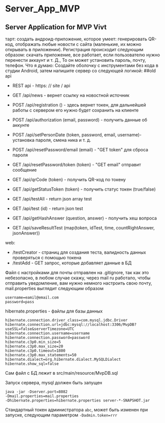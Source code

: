# Server_App_MVP
Server Application for MVP Vivt
---
тарт: создать андроид-приложение, которое умеет: генерировать QR-код, отображать любые новости с сайта (маленькие, их можно открывать в приложении).
Регистрация происходит следующим образом: скачать приложение, все работает, если пользователю нужно перенести аккаунт и т. Д., То он может установить пароль, почту, телефон.
Что я думаю:
Создайте оболочку с инструментами без кода в студии Android,
затем напишите сервер со следующей логикой:
##old api
* REST api - https: // site / api
* GET /api/news - вернет ссылку на новостной источник

* POST /api/registration () - здесь вернет токен, для дальнейшей работы с сервером его нужно будет сохранить на клиенте
* POST /api/authorization (email, password) - получить данные об аккунте
* POST /api/setPersonDate (token, password, email, username)- установка пароля, смена ника и т. д.
* POST /api/resetPassword/email  (email) - "GET token" для сброса пароля
* GET /api/resetPassword/token (token) - "GET email" отправит сообщение
* GET /api/qrCode (token) - получить QR-код по токену
* GET /api/getStatusToken (token) - получить статус токен (true/false)

* GET /api/testAll - return json array test
* GET /api/test (id) - return json test
* GET /api/getHashAnswer (question, answer) - получить хеш вопроса
* GET /api/saveResultTest (map(token, idTest, time, countRightAnswer, jsonAnswer))

web:
* /testCreator - страниц для создания теста, валидность данных проверяться с помощью токена
* /testAdd - GET запрос, которые добавляет данные в БД


Файл с настройками для почты отправлен на .gitignore,
так как это небезопасно, в любом случае скажу, через mail ru работало,
чтобы отправить уведомление, вам нужно немного настроить свою почту, mail.properties выглядит следующим образом

````
username=eamil@email.com
password=pass
````

hibernate.properties - файлы для базы данных

```
hibernate.connection.driver_class=com.mysql.jdbc.Driver
hibernate.connection.url=jdbc:mysql://localhost:3306/MvpDB?useSSL=false&serverTimezone=UTC
hibernate.connection.username=username
hibernate.connection.password=password
hibernate.c3p0.min_size=5
hibernate.c3p0.max_size=20
hibernate.c3p0.timeout=1800
hibernate.c3p0.max_statements=50
hibernate.dialect=org.hibernate.dialect.MySQLDialect
hibernate.show_sql=false

```

Сам файл с БД лежит в src/main/resource/MvpDB.sql

Запуск сервера, mysql должен быть запущен
```
java -jar -Dserver.port=8082  
-Dmail.properties=mail.properties 
-Dhibernate.properties=hibernate.properties server-*-SNAPSHOT.jar
```
Стандартный токен администратора `abc`, может быть изменен при запуске, следующим параметром `-Dadmin.token=rrr`
